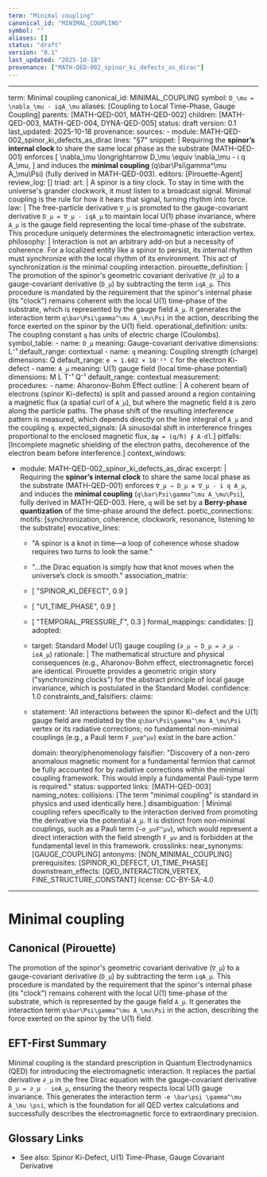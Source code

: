 ```yaml
---
term: "Minimal coupling"
canonical_id: "MINIMAL_COUPLING"
symbol: ""
aliases: []
status: "draft"
version: "0.1"
last_updated: "2025-10-18"
provenance: ["MATH-QED-002_spinor_ki_defects_as_dirac"]
---
```


---
term: Minimal coupling
canonical_id: MINIMAL_COUPLING
symbol: `D_\mu = \nabla_\mu - iqA_\mu`
aliases: [Coupling to Local Time-Phase, Gauge Coupling]
parents: [MATH-QED-001, MATH-QED-002]
children: [MATH-QED-003, MATH-QED-004, DYNA-QED-005]
status: draft
version: 0.1
last_updated: 2025-10-18
provenance:
  sources:
    - module: MATH-QED-002_spinor_ki_defects_as_dirac
      lines: "§7"
      snippet: |
        Requiring the **spinor’s internal clock** to share the same local phase as the substrate (MATH-QED-001) enforces
        [
        \nabla_\mu \longrightarrow D_\mu \equiv \nabla_\mu - i q A_\mu,
        ]
        and induces the **minimal coupling** (q\bar\Psi\gamma^\mu A_\mu\Psi) (fully derived in MATH-QED-003).
  editors: [Pirouette-Agent]
  review_log: []
triad:
  art: |
    A spinor is a tiny clock. To stay in time with the universe's grander clockwork, it must listen to a broadcast signal. Minimal coupling is the rule for how it hears that signal, turning rhythm into force.
  law: |
    The free-particle derivative `∇_μ` is promoted to the gauge-covariant derivative `D_μ = ∇_μ - iqA_μ` to maintain local U(1) phase invariance, where `A_μ` is the gauge field representing the local time-phase of the substrate. This procedure uniquely determines the electromagnetic interaction vertex.
  philosophy: |
    Interaction is not an arbitrary add-on but a necessity of coherence. For a localized entity like a spinor to persist, its internal rhythm must synchronize with the local rhythm of its environment. This act of synchronization *is* the minimal coupling interaction.
pirouette_definition: |
  The promotion of the spinor's geometric covariant derivative (`∇_μ`) to a gauge-covariant derivative (`D_μ`) by subtracting the term `iqA_μ`. This procedure is mandated by the requirement that the spinor's internal phase (its "clock") remains coherent with the local U(1) time-phase of the substrate, which is represented by the gauge field `A_μ`. It generates the interaction term `q\bar\Psi\gamma^\mu A_\mu\Psi` in the action, describing the force exerted on the spinor by the U(1) field.
operational_definition:
  units: The coupling constant `q` has units of electric charge (Coulombs).
  symbol_table:
    - name: `D_μ`
      meaning: Gauge-covariant derivative
      dimensions: L⁻¹
      default_range: contextual
    - name: `q`
      meaning: Coupling strength (charge)
      dimensions: Q
      default_range: `e ≈ 1.602 × 10⁻¹⁹ C` for the electron Ki-defect
    - name: `A_μ`
      meaning: U(1) gauge field (local time-phase potential)
      dimensions: M L T⁻¹ Q⁻¹
      default_range: contextual
  measurement:
    procedures:
      - name: Aharonov-Bohm Effect
        outline: |
          A coherent beam of electrons (spinor Ki-defects) is split and passed around a region containing a magnetic flux (a spatial curl of `A_μ`), but where the magnetic field `B` is zero along the particle paths. The phase shift of the resulting interference pattern is measured, which depends directly on the line integral of `A_μ` and the coupling `q`.
        expected_signals: [A sinusoidal shift in interference fringes proportional to the enclosed magnetic flux, `Δφ = (q/ħ) ∮ A⋅dl`.]
        pitfalls: [Incomplete magnetic shielding of the electron paths, decoherence of the electron beam before interference.]
context_windows:
  - module: MATH-QED-002_spinor_ki_defects_as_dirac
    excerpt: |
      Requiring the **spinor’s internal clock** to share the same local phase as the substrate (MATH-QED-001) enforces `∇_μ → D_μ ≡ ∇_μ - i q A_μ`, and induces the **minimal coupling** (`q\bar\Psi\gamma^\mu A_\mu\Psi`), fully derived in MATH-QED-003. Here, `q` will be set by a **Berry-phase quantization** of the time-phase around the defect.
poetic_connections:
  motifs: [synchronization, coherence, clockwork, resonance, listening to the substrate]
  evocative_lines:
    - "A spinor is a knot in time—a loop of coherence whose shadow requires two turns to look the same."
    - "...the Dirac equation is simply how that knot moves when the universe’s clock is smooth."
  association_matrix:
    - [ "SPINOR_KI_DEFECT", 0.9 ]
    - [ "U1_TIME_PHASE", 0.9 ]
    - [ "TEMPORAL_PRESSURE_Γ", 0.3 ]
formal_mappings:
  candidates: []
  adopted:
    - target: Standard Model U(1) gauge coupling (`∂_μ → D_μ = ∂_μ - ieA_μ`)
      rationale: |
        The mathematical structure and physical consequences (e.g., Aharonov-Bohm effect, electromagnetic force) are identical. Pirouette provides a geometric origin story ("synchronizing clocks") for the abstract principle of local gauge invariance, which is postulated in the Standard Model.
      confidence: 1.0
constraints_and_falsifiers:
  claims:
    - statement: 'All interactions between the spinor Ki-defect and the U(1) gauge field are mediated by the `q\bar\Psi\gamma^\mu A_\mu\Psi` vertex or its radiative corrections; no fundamental non-minimal couplings (e.g., a Pauli term `F_μνσ^μν`) exist in the bare action.'

      domain: theory/phenomenology
      falsifier: "Discovery of a non-zero anomalous magnetic moment for a fundamental fermion that cannot be fully accounted for by radiative corrections within the minimal coupling framework. This would imply a fundamental Pauli-type term is required."
      status: supported
      links: [MATH-QED-003]
naming_notes:
  collisions: [The term "minimal coupling" is standard in physics and used identically here.]
  disambiguation: |
    Minimal coupling refers specifically to the interaction derived from promoting the derivative via the potential `A_μ`. It is distinct from non-minimal couplings, such as a Pauli term (`~σ_μνF^μν`), which would represent a direct interaction with the field strength `F_μν` and is forbidden at the fundamental level in this framework.
crosslinks:
  near_synonyms: [GAUGE_COUPLING]
  antonyms: [NON_MINIMAL_COUPLING]
  prerequisites: [SPINOR_KI_DEFECT, U1_TIME_PHASE]
  downstream_effects: [QED_INTERACTION_VERTEX, FINE_STRUCTURE_CONSTANT]
license: CC-BY-SA-4.0
---

# Minimal coupling

## Canonical (Pirouette)
The promotion of the spinor's geometric covariant derivative (`∇_μ`) to a gauge-covariant derivative (`D_μ`) by subtracting the term `iqA_μ`. This procedure is mandated by the requirement that the spinor's internal phase (its "clock") remains coherent with the local U(1) time-phase of the substrate, which is represented by the gauge field `A_μ`. It generates the interaction term `q\bar\Psi\gamma^\mu A_\mu\Psi` in the action, describing the force exerted on the spinor by the U(1) field.

## EFT-First Summary
Minimal coupling is the standard prescription in Quantum Electrodynamics (QED) for introducing the electromagnetic interaction. It replaces the partial derivative `∂_μ` in the free Dirac equation with the gauge-covariant derivative `D_μ = ∂_μ - ieA_μ`, ensuring the theory respects local U(1) gauge invariance. This generates the interaction term `-e \bar\psi \gamma^\mu A_\mu \psi`, which is the foundation for all QED vertex calculations and successfully describes the electromagnetic force to extraordinary precision.

## Glossary Links
- See also: Spinor Ki-Defect, U(1) Time-Phase, Gauge Covariant Derivative